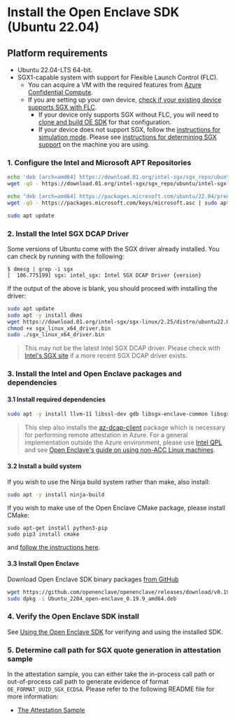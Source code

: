 # Install the Open Enclave SDK (Ubuntu 22.04)

## Platform requirements

- Ubuntu 22.04-LTS 64-bit.
- SGX1-capable system with support for Flexible Launch Control (FLC).
    - You can acquire a VM with the required features from [Azure Confidential Compute](https://azure.microsoft.com/en-us/solutions/confidential-compute/).
    - If you are setting up your own device, [check if your existing device supports SGX with FLC](/docs/GettingStartedDocs/Contributors/building_oe_sdk.md#1-determine-the-sgx-support-level-on-your-developmenttarget-system).
        - If your device only supports SGX without FLC, you will need to [clone and build OE SDK](/docs/GettingStartedDocs/Contributors/SGX1GettingStarted.md) for that configuration.
        - If your device does not support SGX, follow the [instructions for simulation mode](/docs/GettingStartedDocs/install_oe_sdk-Simulation.md). Please see [instructions for determining SGX support](/docs/GettingStartedDocs/SGXSupportLevel.md) on the machine you are using.

### 1. Configure the Intel and Microsoft APT Repositories
```bash
echo 'deb [arch=amd64] https://download.01.org/intel-sgx/sgx_repo/ubuntu focal main' | sudo tee /etc/apt/sources.list.d/intel-sgx.list
wget -qO - https://download.01.org/intel-sgx/sgx_repo/ubuntu/intel-sgx-deb.key | sudo apt-key add -

echo "deb [arch=amd64] https://packages.microsoft.com/ubuntu/22.04/prod focal main" | sudo tee /etc/apt/sources.list.d/msprod.list
wget -qO - https://packages.microsoft.com/keys/microsoft.asc | sudo apt-key add -

sudo apt update
```

### 2. Install the Intel SGX DCAP Driver
Some versions of Ubuntu come with the SGX driver already installed. You can check
by running with the following:

```
$ dmesg | grep -i sgx
[  106.775199] sgx: intel_sgx: Intel SGX DCAP Driver {version}
```

If the output of the above is blank, you should proceed with installing the driver:

```bash
sudo apt update
sudo apt -y install dkms
wget https://download.01.org/intel-sgx/sgx-linux/2.25/distro/ubuntu22.04-server/sgx_linux_x64_driver_1.41.bin -O sgx_linux_x64_driver.bin
chmod +x sgx_linux_x64_driver.bin
sudo ./sgx_linux_x64_driver.bin
```

> This may not be the latest Intel SGX DCAP driver.
> Please check with [Intel's SGX site](https://01.org/intel-software-guard-extensions/downloads)
> if a more recent SGX DCAP driver exists.

### 3. Install the Intel and Open Enclave packages and dependencies
#### 3.1 Install required dependencies
```bash
sudo apt -y install llvm-11 libssl-dev gdb libsgx-enclave-common libsgx-quote-ex libprotobuf23 libsgx-dcap-ql libsgx-dcap-ql-dev az-dcap-client
```

> This step also installs the [az-dcap-client](https://github.com/microsoft/azure-dcap-client)
> package which is necessary for performing remote attestation in Azure. For a general
> implementation outside the Azure environment, please use [Intel QPL](https://github.com/intel/qpl) and
> see [Open Enclave's guide on using non-ACC Linux machines](Contributors\NonAccMachineSGXLinuxGettingStarted.md).

#### 3.2 Install a build system
If you wish to use the Ninja build system rather than make, also install:
```bash
sudo apt -y install ninja-build
```

If you wish to make use of the Open Enclave CMake package, please install CMake:

```
sudo apt-get install python3-pip
sudo pip3 install cmake
```

and [follow the instructions here](/cmake/sdk_cmake_targets_readme.md).

#### 3.3 Install Open Enclave
Download Open Enclave SDK binary packages [from GitHub](https://github.com/openenclave/openenclave/releases)

```bash
wget https://github.com/openenclave/openenclave/releases/download/v0.19.9/Ubuntu_2204_open-enclave_0.19.9_amd64.deb
sudo dpkg -i Ubuntu_2204_open-enclave_0.19.9_amd64.deb
```

### 4. Verify the Open Enclave SDK install

See [Using the Open Enclave SDK](Linux_using_oe_sdk.md) for verifying and using the installed SDK.

### 5. Determine call path for SGX quote generation in attestation sample

In the attestation sample, you can either take the in-process call path or out-of-process call path to generate evidence of format `OE_FORMAT_UUID_SGX_ECDSA`. Please refer to the following README file for more information:

 - [The Attestation Sample](/samples/attestation/README.md#determining-call-path-for-sgx-quote-generation)
